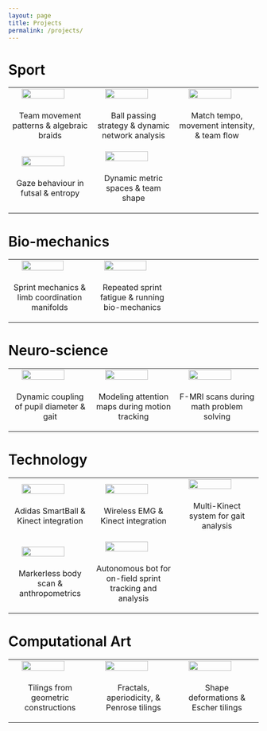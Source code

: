 ```yaml
---
layout: page
title: Projects
permalink: /projects/
---
```

<style>
    .tbl-cell {
        width: 33%;
    }
    .image {
        display: block;
        margin-left: auto;
        margin-right: auto;
        width: 75%;
    }
    .caption {
        padding-top: 8px;
        text-align: center
    }
    .heading {
        font-weight: 600;
        color: #000;
        text-align: left
    }
</style>

<h1 class="heading">Sport</h1>
<table>
    <tr>
        <td class="tbl-cell">
            <img class="image" src="../assets/sport/braid.gif"/>
            <p class="caption">Team movement patterns & algebraic braids</p>
        </td>
        <td class="tbl-cell">
            <img class="image" src="../assets/sport/hypernet.gif"/>
            <p class="caption">Ball passing strategy & dynamic network analysis</p>
        </td>
        <td class="tbl-cell">
            <img class="image" src="../assets/sport/divwave.gif"/>
            <p class="caption">Match tempo, movement intensity, & team flow</p>
        </td>
    </tr>
    <tr>
        <td class="tbl-cell">
            <img class="image" src="../assets/sport/eyes.jpg"/>
            <p class="caption">Gaze behaviour in futsal & entropy</p>
        </td>
        <td class="tbl-cell">
            <img class="image" src="../assets/sport/dma-football.gif"/>
            <p class="caption">Dynamic metric spaces & team shape</p>
        </td>
        <td>
        </td>
    </tr>
</table>

<h1 class="heading">Bio-mechanics</h1>
<table>
    <tr>
        <td class="tbl-cell">
            <img class="image" src="../assets/bio-mechanics/sprint-class.gif"/>
            <p class="caption">Sprint mechanics & limb coordination manifolds</p>
        </td>
        <td class="tbl-cell">
            <img class="image" src="../assets/bio-mechanics/sprints.gif"/>
            <p class="caption">Repeated sprint fatigue & running bio-mechanics</p>
        </td>
        <td>
        </td>
    </tr>
</table>

<h1 class="heading">Neuro-science</h1>
<table>
    <tr>
        <td class="tbl-cell">
            <img class="image" src="../assets/neuro/pupil-gait.gif"/>
            <p class="caption">Dynamic coupling of pupil diameter & gait</p>
        </td>
        <td class="tbl-cell">
            <img class="image" src="../assets/neuro/neuro-vis.gif"/>
            <p class="caption">Modeling attention maps during motion tracking</p>
        </td>
        <td class="tbl-cell">
            <img class="image" src="../assets/neuro/fmri-math.gif"/>
            <p class="caption">F-MRI scans during math problem solving</p>
        </td>
    </tr>
</table>

<h1 class="heading">Technology</h1>
<table>
    <tr>
        <td class="tbl-cell">
            <img class="image" src="../assets/tech/Kick.gif"/>
            <p class="caption">Adidas SmartBall & Kinect integration</p>
        </td>
        <td class="tbl-cell">
            <img class="image" src="../assets/tech/kinect_emg.gif"/>
            <p class="caption">Wireless EMG & Kinect integration</p>
        </td>
        <td class="tbl-cell">
            <img class="image" src="../assets/tech/Move1.gif"/>
            <p class="caption">Multi-Kinect system for gait analysis</p>
        </td>
    </tr>
    <tr>
        <td class="tbl-cell">
            <img class="image" src="../assets/tech/Scan.gif"/>
            <p class="caption">Markerless body scan & anthropometrics</p>
        </td>
        <td class="tbl-cell">
            <img class="image" src="../assets/tech/Bot1.gif"/>
            <p class="caption">Autonomous bot for on-field sprint tracking and analysis</p>
        </td>
    </tr>
</table>

<h1 class="heading">Computational Art</h1>
<table>
    <tr>
        <td class="tbl-cell">
            <img class="image" src="../assets/comp-art/tile2.gif"/>
            <p class="caption">Tilings from geometric constructions</p>
        </td>
        <td class="tbl-cell">
            <img class="image" src="../assets/comp-art/penrose1.gif"/>
            <p class="caption">Fractals, aperiodicity, & Penrose tilings</p>
        </td>
        <td class="tbl-cell">
            <img class="image" src="../assets/comp-art/escher.gif"/>
            <p class="caption">Shape deformations & Escher tilings</p>
        </td>
    </tr>
</table>